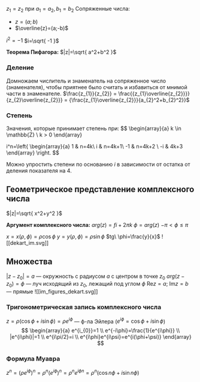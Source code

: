 $z_{1}=z_{2}$ при $a_{1} = a_{2}, b_{1}=b_{2}$
Сопряженные числа:
- $z = (a;b)$
- $\overline{z}=(a;-b)$

$i^2 = -1$
$i=\sqrt{ -1 }$

**Теорема Пифагора:**
$|z|=\sqrt{ a^2+b^2 }$

### Деление
Домножаем числитель и знаменатель на сопряженное число (знаменателя), чтобы приятнее было считать и избавиться от мнимой части в знаменателе.
$\frac{z_{1}}{z_{2}} = \frac{{z_{1}\overline{z_{2}}}}{z_{2}\overline{z_{2}}} = {\frac{z_{1}\overline{z_{2}}}{a_{2}^2+b_{2}^2}}$ 

### Степень
Значения, которые принимает степень при:
$$
\begin{array}{a}
k \in \mathbb{Z} \\
k > 0
\end{array}

$$
$$
i^n=\left\{
\begin{array}{a}
1 &  n=4k\\
i &  n=4k+1\\ 
-1 & n=4k+2 \\
-i & 4k+3
\end{array}
\right.
$$

Можно упростить степени по основанию $i$ в зависимости от остатка от деления показателя на 4.

## Геометрическое представление комплексного числа

$|z|=\sqrt{ x^2+y^2 }$ 

**Аргумент комплексного числа:**
$arg(z)=fi + 2\pi k$
$\phi=arg(z)$
$-\pi<\phi\leq \pi$

$x=x(\rho, \phi)=\rho \cos \phi$
$y=y(\rho,\phi)=\rho \sin \phi$
$tg\ \phi=\frac{y}{x}$
![[dekart_im.svg]]
## Множества
$|z-z_{0}|=a$ — окружность с радиусом $a$ с центром в точке $z_{0}$
$arg(z-z_{0})=\phi$ — луч исходящий из $z_{0}$, лежащий под углом $\phi$
$\mathrm{Re}z=a; \ \mathrm{Im}z=b$ — прямые
![[im_figures_dekart.svg]]
### Тригонометрическая запись комплексного числа
$z=\rho(\cos \phi+i\sin \phi) = \rho e^{i\phi}$ — ф-ла Эйлера ($e^{i\phi}=\cos \phi+i\sin \phi$) 
$$
\begin{array}{a}
e^{i_{0}}=1  \\
e^{-i\phi}=\frac{1}{e^{i\phi}} \\
|e^{i\phi}|=1 \\
e^{i\pi/2}=i \\
e^{i\phi}e^{i\psi}=e^{i(\phi+\psi)}
\end{array}
$$

### Формула Муавра
$z^n=(\rho e^{i\phi})^n=\rho^n(e^{i\phi})^n=\rho^ne^{i\phi n}=\rho^n(\cos n\phi+i\sin n\phi)$

